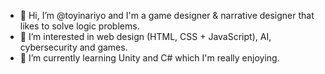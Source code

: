 - 👋 Hi, I’m @toyinariyo and I'm a game designer & narrative designer that likes to solve logic problems. 
- 👀 I’m interested in web design (HTML, CSS + JavaScript), AI, cybersecurity and games.
- 🌱 I’m currently learning Unity and C# which I'm really enjoying. 

<!---
toyinariyo/toyinariyo is a ✨ special ✨ repository because its `README.md` (this file) appears on your GitHub profile.
You can click the Preview link to take a look at your changes.
--->
